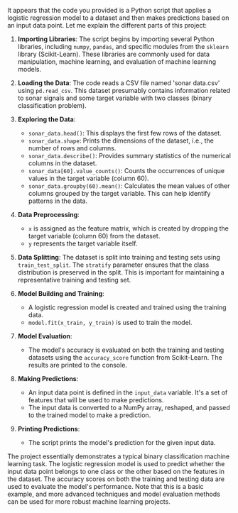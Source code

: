 It appears that the code you provided is a Python script that applies a logistic regression model to a dataset and then makes predictions based on an input data point. Let me explain the different parts of this project:

1. **Importing Libraries**: The script begins by importing several Python libraries, including `numpy`, `pandas`, and specific modules from the `sklearn` library (Scikit-Learn). These libraries are commonly used for data manipulation, machine learning, and evaluation of machine learning models.

2. **Loading the Data**: The code reads a CSV file named 'sonar data.csv' using `pd.read_csv`. This dataset presumably contains information related to sonar signals and some target variable with two classes (binary classification problem).

3. **Exploring the Data**:
   - `sonar_data.head()`: This displays the first few rows of the dataset.
   - `sonar_data.shape`: Prints the dimensions of the dataset, i.e., the number of rows and columns.
   - `sonar_data.describe()`: Provides summary statistics of the numerical columns in the dataset.
   - `sonar_data[60].value_counts()`: Counts the occurrences of unique values in the target variable (column 60).
   - `sonar_data.groupby(60).mean()`: Calculates the mean values of other columns grouped by the target variable. This can help identify patterns in the data.

4. **Data Preprocessing**:
   - `x` is assigned as the feature matrix, which is created by dropping the target variable (column 60) from the dataset.
   - `y` represents the target variable itself.

5. **Data Splitting**: The dataset is split into training and testing sets using `train_test_split`. The `stratify` parameter ensures that the class distribution is preserved in the split. This is important for maintaining a representative training and testing set.

6. **Model Building and Training**:
   - A logistic regression model is created and trained using the training data.
   - `model.fit(x_train, y_train)` is used to train the model.

7. **Model Evaluation**:
   - The model's accuracy is evaluated on both the training and testing datasets using the `accuracy_score` function from Scikit-Learn. The results are printed to the console.

8. **Making Predictions**:
   - An input data point is defined in the `input_data` variable. It's a set of features that will be used to make predictions.
   - The input data is converted to a NumPy array, reshaped, and passed to the trained model to make a prediction.

9. **Printing Predictions**:
   - The script prints the model's prediction for the given input data.

The project essentially demonstrates a typical binary classification machine learning task. The logistic regression model is used to predict whether the input data point belongs to one class or the other based on the features in the dataset. The accuracy scores on both the training and testing data are used to evaluate the model's performance. Note that this is a basic example, and more advanced techniques and model evaluation methods can be used for more robust machine learning projects.